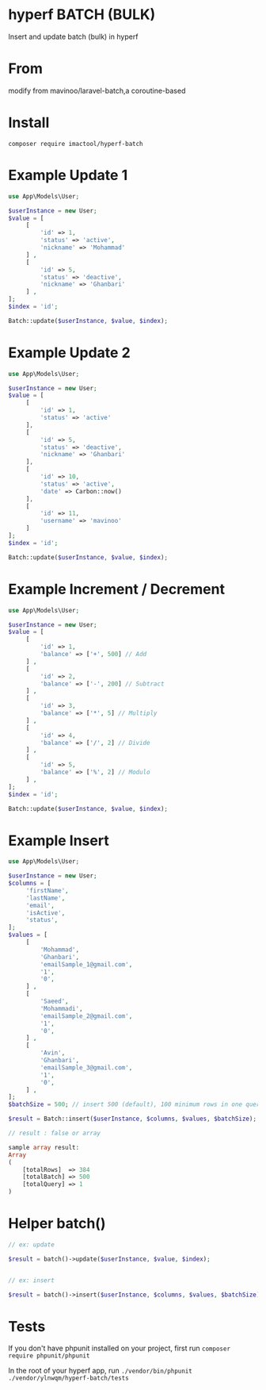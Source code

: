 # hyperf BATCH (BULK)
Insert and update batch (bulk) in hyperf

# From
modify from mavinoo/laravel-batch,a coroutine-based
# Install
`composer require imactool/hyperf-batch`

# Example Update 1

```php
use App\Models\User;

$userInstance = new User;
$value = [
     [
         'id' => 1,
         'status' => 'active',
         'nickname' => 'Mohammad'
     ] ,
     [
         'id' => 5,
         'status' => 'deactive',
         'nickname' => 'Ghanbari'
     ] ,
];
$index = 'id';

Batch::update($userInstance, $value, $index);
```

# Example Update 2

```php
use App\Models\User;

$userInstance = new User;
$value = [
     [
         'id' => 1,
         'status' => 'active'
     ],
     [
         'id' => 5,
         'status' => 'deactive',
         'nickname' => 'Ghanbari'
     ],
     [
         'id' => 10,
         'status' => 'active',
         'date' => Carbon::now()
     ],
     [
         'id' => 11,
         'username' => 'mavinoo'
     ]
];
$index = 'id';

Batch::update($userInstance, $value, $index);
```

# Example Increment / Decrement

```php
use App\Models\User;

$userInstance = new User;
$value = [
     [
         'id' => 1,
         'balance' => ['+', 500] // Add
     ] ,
     [
         'id' => 2,
         'balance' => ['-', 200] // Subtract
     ] ,
     [
         'id' => 3,
         'balance' => ['*', 5] // Multiply
     ] ,
     [
         'id' => 4,
         'balance' => ['/', 2] // Divide
     ] ,
     [
         'id' => 5,
         'balance' => ['%', 2] // Modulo
     ] ,
];
$index = 'id';

Batch::update($userInstance, $value, $index);
```

# Example Insert

```php
use App\Models\User;

$userInstance = new User;
$columns = [
     'firstName',
     'lastName',
     'email',
     'isActive',
     'status',
];
$values = [
     [
         'Mohammad',
         'Ghanbari',
         'emailSample_1@gmail.com',
         '1',
         '0',
     ] ,
     [
         'Saeed',
         'Mohammadi',
         'emailSample_2@gmail.com',
         '1',
         '0',
     ] ,
     [
         'Avin',
         'Ghanbari',
         'emailSample_3@gmail.com',
         '1',
         '0',
     ] ,
];
$batchSize = 500; // insert 500 (default), 100 minimum rows in one query

$result = Batch::insert($userInstance, $columns, $values, $batchSize);
```


```php
// result : false or array

sample array result:
Array
(
    [totalRows]  => 384
    [totalBatch] => 500
    [totalQuery] => 1
)
```



# Helper batch()

```php
// ex: update

$result = batch()->update($userInstance, $value, $index);


// ex: insert

$result = batch()->insert($userInstance, $columns, $values, $batchSize);
```

# Tests
If you don't have phpunit installed on your project, first run `composer require phpunit/phpunit`

In the root of your hyperf app, run `./vendor/bin/phpunit ./vendor/ylnwqm/hyperf-batch/tests`